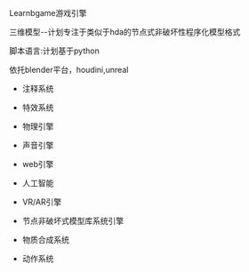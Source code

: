 Learnbgame游戏引擎

三维模型--计划专注于类似于hda的节点式非破坏性程序化模型格式

脚本语言:计划基于python 

依托blender平台，houdini,unreal

*	注释系统

*	特效系统

*	物理引擎

*	声音引擎

*	web引擎

*	人工智能

*	VR/AR引擎

*	节点非破坏式模型库系统引擎

*	物质合成系统

*	动作系统
